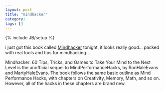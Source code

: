 ```yaml
---
layout: post
title: "mindhacker"
category: 
tags: []
---
```

{% include JB/setup %}

i just got this book called
[Mindhacker](http://www.ludism.org/mentat/Mindhacker) tonight, it looks really good... packed with real tools and
tips for mindhacking...

Mindhacker: 60 Tips, Tricks, and Games to Take Your Mind to the Next Level is
the unofficial sequel to MindPerformanceHacks, by RonHaleEvans and
MartyHaleEvans. The book follows the same basic outline as Mind Performance
Hacks, with chapters on Creativity, Memory, Math, and so on. However, all of the
hacks in these chapters are brand new.
